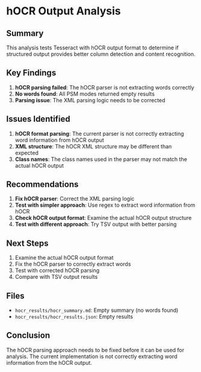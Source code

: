 





# hOCR Output Analysis

## Summary

This analysis tests Tesseract with hOCR output format to determine if structured output provides better column detection and content recognition.

## Key Findings

1. **hOCR parsing failed**: The hOCR parser is not extracting words correctly
2. **No words found**: All PSM modes returned empty results
3. **Parsing issue**: The XML parsing logic needs to be corrected

## Issues Identified

1. **hOCR format parsing**: The current parser is not correctly extracting word information from hOCR output
2. **XML structure**: The hOCR XML structure may be different than expected
3. **Class names**: The class names used in the parser may not match the actual hOCR output

## Recommendations

1. **Fix hOCR parser**: Correct the XML parsing logic
2. **Test with simpler approach**: Use regex to extract word information from hOCR
3. **Check hOCR output format**: Examine the actual hOCR output structure
4. **Test with different approach**: Try TSV output with better parsing

## Next Steps

1. Examine the actual hOCR output format
2. Fix the hOCR parser to correctly extract words
3. Test with corrected hOCR parsing
4. Compare with TSV output results

## Files

- `hocr_results/hocr_summary.md`: Empty summary (no words found)
- `hocr_results/hocr_results.json`: Empty results

## Conclusion

The hOCR parsing approach needs to be fixed before it can be used for analysis. The current implementation is not correctly extracting word information from the hOCR output.





